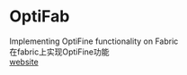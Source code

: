 # OptiFab
Implementing OptiFine functionality on Fabric  
在fabric上实现OptiFine功能  
<a href= "https://optifab.szyuan.top/">website</a>
